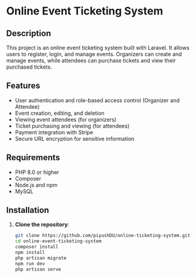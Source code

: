 # Online Event Ticketing System

## Description
This project is an online event ticketing system built with Laravel. It allows users to register, login, and manage events. Organizers can create and manage events, while attendees can purchase tickets and view their purchased tickets.

## Features
- User authentication and role-based access control (Organizer and Attendee)
- Event creation, editing, and deletion
- Viewing event attendees (for organizers)
- Ticket purchasing and viewing (for attendees)
- Payment integration with Stripe
- Secure URL encryption for sensitive information

## Requirements
- PHP 8.0 or higher
- Composer
- Node.js and npm
- MySQL

## Installation
1. **Clone the repository**:
   ```bash
   git clone https://github.com/piyushDU/online-ticketing-system.git
   cd online-event-ticketing-system
   composer install
   npm install
   php artisan migrate
   npm run dev
   php artisan serve
